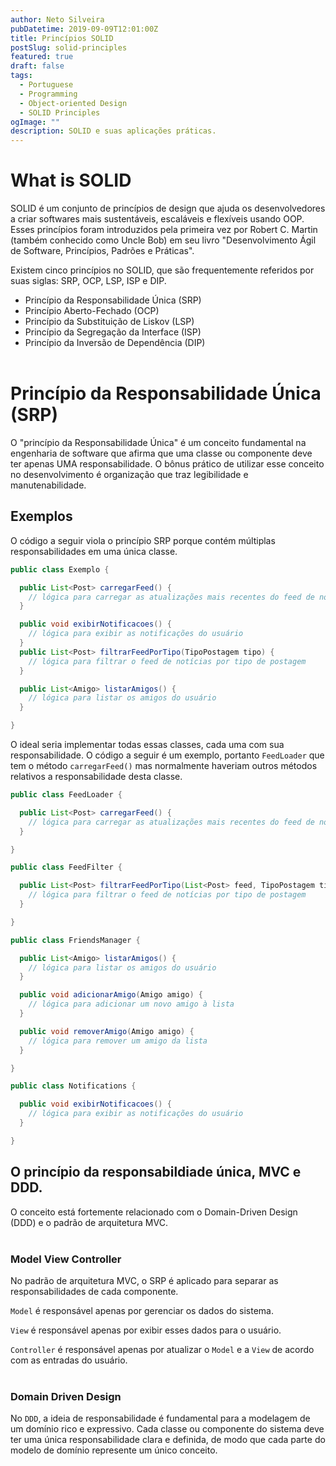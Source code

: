 ```yaml
---
author: Neto Silveira
pubDatetime: 2019-09-09T12:01:00Z
title: Princípios SOLID
postSlug: solid-principles
featured: true
draft: false
tags:
  - Portuguese
  - Programming
  - Object-oriented Design
  - SOLID Principles
ogImage: ""
description: SOLID e suas aplicações práticas.
---
```


# What is SOLID

SOLID é um conjunto de princípios de design que ajuda os desenvolvedores a criar softwares mais sustentáveis, escaláveis e flexíveis usando OOP. Esses princípios foram introduzidos pela primeira vez por Robert C. Martin (também conhecido como Uncle Bob) em seu livro "Desenvolvimento Ágil de Software, Princípios, Padrões e Práticas".

Existem cinco princípios no SOLID, que são frequentemente referidos por suas siglas: SRP, OCP, LSP, ISP e DIP.

- Princípio da Responsabilidade Única (SRP)
- Princípio Aberto-Fechado (OCP)
- Princípio da Substituição de Liskov (LSP)
- Princípio da Segregação da Interface (ISP)
- Princípio da Inversão de Dependência (DIP)
  <br><br>

# Princípio da Responsabilidade Única (SRP)

O "princípio da Responsabilidade Única" é um conceito fundamental na engenharia de software que afirma que uma classe ou componente deve ter apenas UMA responsabilidade. O bônus prático de utilizar esse conceito no desenvolvimento é organização que traz legibilidade e manutenabilidade.

## Exemplos

O código a seguir viola o princípio SRP porque contém múltiplas responsabilidades em uma única classe.

```java
public class Exemplo {

  public List<Post> carregarFeed() {
    // lógica para carregar as atualizações mais recentes do feed de notícias
  }

  public void exibirNotificacoes() {
    // lógica para exibir as notificações do usuário
  }
  public List<Post> filtrarFeedPorTipo(TipoPostagem tipo) {
    // lógica para filtrar o feed de notícias por tipo de postagem
  }

  public List<Amigo> listarAmigos() {
    // lógica para listar os amigos do usuário
  }

}
```

O ideal seria implementar todas essas classes, cada uma com sua responsabilidade. O código a seguir é um exemplo, portanto `FeedLoader` que tem o método `carregarFeed()` mas normalmente haveriam outros métodos relativos a responsabilidade desta classe.

```java
public class FeedLoader {

  public List<Post> carregarFeed() {
    // lógica para carregar as atualizações mais recentes do feed de notícias
  }

}

public class FeedFilter {

  public List<Post> filtrarFeedPorTipo(List<Post> feed, TipoPostagem tipo) {
    // lógica para filtrar o feed de notícias por tipo de postagem
  }

}

public class FriendsManager {

  public List<Amigo> listarAmigos() {
    // lógica para listar os amigos do usuário
  }

  public void adicionarAmigo(Amigo amigo) {
    // lógica para adicionar um novo amigo à lista
  }

  public void removerAmigo(Amigo amigo) {
    // lógica para remover um amigo da lista
  }

}

public class Notifications {

  public void exibirNotificacoes() {
    // lógica para exibir as notificações do usuário
  }

}
```

## O princípio da responsabildiade única, MVC e DDD.

O conceito está fortemente relacionado com o Domain-Driven Design (DDD) e o padrão de arquitetura MVC.
<br><br>

### Model View Controller

No padrão de arquitetura MVC, o SRP é aplicado para separar as responsabilidades de cada componente.

`Model` é responsável apenas por gerenciar os dados do sistema.

`View` é responsável apenas por exibir esses dados para o usuário.

`Controller` é responsável apenas por atualizar o `Model` e a `View` de acordo com as entradas do usuário.
<br><br>

### Domain Driven Design

No `DDD`, a ideia de responsabilidade é fundamental para a modelagem de um domínio rico e expressivo. Cada classe ou componente do sistema deve ter uma única responsabilidade clara e definida, de modo que cada parte do modelo de domínio represente um único conceito.
